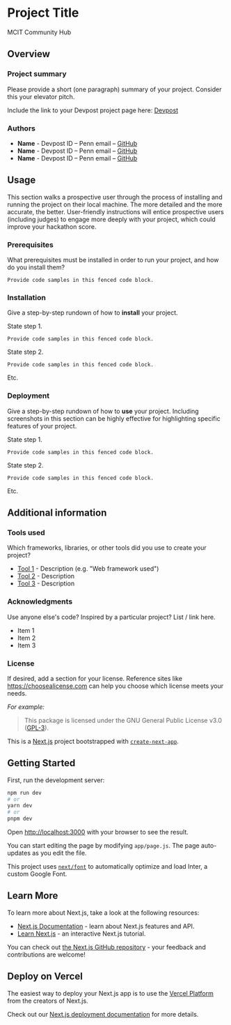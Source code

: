 # Project Title

MCIT Community Hub

## Overview

### Project summary

Please provide a short (one paragraph) summary of your project. Consider this your elevator pitch.

Include the link to your Devpost project page here: [Devpost](https://...)

### Authors

- **Name** - Devpost ID – Penn email – [GitHub](https://github.com/user_name)
- **Name** - Devpost ID – Penn email – [GitHub](https://github.com/user_name)
- **Name** - Devpost ID – Penn email – [GitHub](https://github.com/user_name)

## Usage

This section walks a prospective user through the process of installing and running the project on their local machine. The more detailed and the more accurate, the better. User-friendly instructions will entice prospective users (including judges) to engage more deeply with your project, which could improve your hackathon score.

### Prerequisites

What prerequisites must be installed in order to run your project, and how do you install them?

```
Provide code samples in this fenced code block.
```

### Installation

Give a step-by-step rundown of how to **install** your project.

State step 1.

```
Provide code samples in this fenced code block.
```

State step 2.

```
Provide code samples in this fenced code block.
```

Etc.

### Deployment

Give a step-by-step rundown of how to **use** your project. Including screenshots in this section can be highly effective for highlighting specific features of your project.

State step 1.

```
Provide code samples in this fenced code block.
```

State step 2.

```
Provide code samples in this fenced code block.
```

Etc.

## Additional information

### Tools used

Which frameworks, libraries, or other tools did you use to create your project?

- [Tool 1](https://maven.apache.org/) - Description (e.g. "Web framework used")
- [Tool 2](https://maven.apache.org/) - Description
- [Tool 3](https://maven.apache.org/) - Description

### Acknowledgments

Use anyone else's code? Inspired by a particular project? List / link here.

- Item 1
- Item 2
- Item 3

### License

If desired, add a section for your license. Reference sites like https://choosealicense.com can help you choose which license meets your needs.

_For example:_

> This package is licensed under the GNU General Public License v3.0 (<a href="https://choosealicense.com/licenses/gpl-3.0/" target="_blank">GPL-3</a>).

This is a [Next.js](https://nextjs.org/) project bootstrapped with [`create-next-app`](https://github.com/vercel/next.js/tree/canary/packages/create-next-app).

## Getting Started

First, run the development server:

```bash
npm run dev
# or
yarn dev
# or
pnpm dev
```

Open [http://localhost:3000](http://localhost:3000) with your browser to see the result.

You can start editing the page by modifying `app/page.js`. The page auto-updates as you edit the file.

This project uses [`next/font`](https://nextjs.org/docs/basic-features/font-optimization) to automatically optimize and load Inter, a custom Google Font.

## Learn More

To learn more about Next.js, take a look at the following resources:

- [Next.js Documentation](https://nextjs.org/docs) - learn about Next.js features and API.
- [Learn Next.js](https://nextjs.org/learn) - an interactive Next.js tutorial.

You can check out [the Next.js GitHub repository](https://github.com/vercel/next.js/) - your feedback and contributions are welcome!

## Deploy on Vercel

The easiest way to deploy your Next.js app is to use the [Vercel Platform](https://vercel.com/new?utm_medium=default-template&filter=next.js&utm_source=create-next-app&utm_campaign=create-next-app-readme) from the creators of Next.js.

Check out our [Next.js deployment documentation](https://nextjs.org/docs/deployment) for more details.

